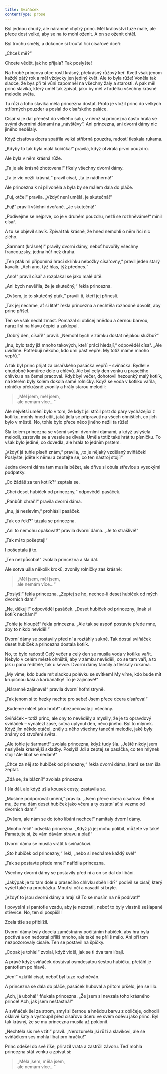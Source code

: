 ```yaml
---
title: Sviňáček
contentType: prose
---
```


  

Byl jednou chudý, ale náramně chytrý princ. Měl království tuze malé, ale přece dost velké, aby se na to mohl oženit. A on se oženit chtěl.

Byl trochu smělý, a dokonce si troufal říci císařově dceři:

„Chceš mě?“

Chcete vědět, jak ho přijala? Tak poslyšte!

Na hrobě princova otce rostl krásný, překrásný růžový keř. Kvetl však jenom každý pátý rok a měl vždycky jen jediný květ. Ale to byla růže! Voněla tak sladce, že bys při té vůni zapomněl na všechny žaly a starosti. A pak měl princ slavíka, který uměl tak zpívat, jako by měl v hrdélku všechny krásné melodie světa.

Tu růži a toho slavíka měla princezna dostat. Proto je vložil princ do velkých stříbrných pouzder a poslal do císařského paláce.

Císař si je dal přenést do velkého sálu, v němž si princezna často hrála se svými dvorními dámami na „návštěvy“. Ani princezna, ani dvorní dámy nic jiného nedělaly.

Když císařova dcera spatřila velká stříbrná pouzdra, radostí tleskala rukama.

„Kdyby to tak byla malá kočička!“ pravila, když otvírala první pouzdro.

Ale byla v něm krásná růže.

„Ta je ale krásně zhotovena!“ říkaly všechny dvorní dámy.

„Ta je víc nežli krásná,“ pravil císař, „ta je nádherná!“

Ale princezna k ní přivoněla a byla by se málem dala do pláče.

„Fuj, otče!“ pravila. „Vždyť není umělá, je skutečná!“

„Fuj!“ pravili všichni dvořané. „Je skutečná!“

„Podívejme se nejprve, co je v druhém pouzdru, nežli se rozhněváme!“ mínil císař.

A tu se objevil slavík. Zpíval tak krásně, že hned nemohli o něm říci nic zlého.

„Šarmant (krásné)!“ pravily dvorní dámy, neboť hovořily všechny francouzsky, jedna hůř než druhá.

„Ten pták mi připomíná hrací skřínku nebožky císařovny,“ pravil jeden starý kavalír. „Ach ano, týž hlas, týž přednes.“

„Ano!“ pravil císař a rozplakal se jako malé dítě.

„Ani bych nevěřila, že je skutečný,“ řekla princezna.

„Ovšem, je to skutečný pták,“ pravili ti, kteří jej přinesli.

„Tak jej nechme, ať si lítá!“ řekla princezna a nechtěla rozhodně dovolit, aby princ přišel.

Ten se však nedal zmást. Pomazal si obličej hnědou a černou barvou, narazil si na hlavu čepici a zaklepal.

„Dobrý den, císaři!“ pravil. „Nemohl bych v zámku dostat nějakou službu?“

„Inu, bylo tady již mnoho takových, kteří práci hledají,“ odpověděl císař. „Ale uvidíme. Potřebuji někoho, kdo umí pást vepře. My totiž máme mnoho vepřů.“

A tak byl princ přijat za císařského pasáčka vepřů – sviňáčka. Bydlel v chudobné komůrce dole u chlévů. Ale byl celý den venku u prasečího chlívku a na čemsi pracoval. Když byl večer, dohotovil hezounký malý kotlík, na kterém byly kolem dokola samé rolničky. Když se voda v kotlíku vařila, rolničky překrásně zvonily a hrály starou melodii:

> „Měl jsem, měl jsem,  
> ale nemám více…“

Ale největší umění bylo v tom, že když jsi strčil prst do páry vycházející z kotlíku, mohls hned cítit, jaká jídla se připravují na všech ohništích, co jich bylo v městě. No, tohle bylo přece něco jiného nežli ta růže!

Šla kolem princezna se všemi svými dvorními dámami, a když uslyšela melodii, zastavila se a vesele se dívala. Uměla totiž také hrát tu písničku. To však bylo jediné, co dovedla, ale hrála to jedním prstem.

„Vždyť já tuhle píseň znám,“ pravila, „to je nějaký vzdělaný sviňáček! Poslyšte, jděte k němu a zeptejte se, co ten nástroj stojí!“

Jedna dvorní dáma tam musila běžet, ale dříve si obula střevíce s vysokými podpatky.

„Co žádáš za ten kotlík?“ zeptala se.

„Chci deset hubiček od princezny,“ odpověděl pasáček.

„Pánbůh chraň!“ pravila dvorní dáma.

„Inu, já neslevím,“ prohlásil pasáček.

„Tak co řekl?“ tázala se princezna.

„Ani to nemohu opakovat!“ pravila dvorní dáma. „Je to strašlivé!“

„Tak mi to pošeptej!“

I pošeptala jí to.

„Ten nezpůsoba!“ zvolala princezna a šla dál.

Ale sotva ušla několik kroků, zvonily rolničky zas krásně:

> „Měl jsem, měl jsem,  
> ale nemám více…“

„Poslyš!“ řekla princezna. „Zeptej se ho, nechce-li deset hubiček od mých dvorních dam!“

„Ne, děkuji!“ odpověděl pasáček. „Deset hubiček od princezny, jinak si kotlík nechám!“

„Tohle je hloupé!“ řekla princezna. „Ale tak se aspoň postavte přede mne, aby to nikdo neviděl!“

Dvorní dámy se postavily před ní a roztáhly sukně. Tak dostal sviňáček deset hubiček a princezna dostala kotlík.

No, to bylo radosti! Celý večer a celý den se musila voda v kotlíku vařit. Nebylo v celém městě ohniště, aby v zámku nevěděli, co se tam vaří, a to jak u pana ředitele, tak u ševce. Dvorní dámy tančily a tleskaly rukama.

„My víme, kdo bude mít sladkou polévku se svítkem! My víme, kdo bude mít krupičnou kaši a karbanátky! To je zajímavé!“

„Náramně zajímavé!“ pravila dvorní hofmistryně.

„Tak jenom si to hezky nechte pro sebe! Jsem přece dcera císařova!“

„Budeme mlčet jako hrob!“ ubezpečovaly ji všechny.

Sviňáček – totiž princ, ale ony to nevěděly a myslily, že je to opravdový sviňáček – vynalezl zase, sotva uplynul den, něco jiného. Byl to mlýnek. Když jím někdo otáčel, zněly z něho všechny taneční melodie, jaké byly známy od stvoření světa.

„Ale tohle je šarmant!“ zvolala princezna, když tudy šla. „Ještě nikdy jsem neslyšela krásnější skladby. Poslyš! Jdi a zeptej se pasáčka, co ten mlýnek stojí! Ale líbat se nedám!“

„Chce za něj sto hubiček od princezny,“ řekla dvorní dáma, která se tam šla zeptat.

„Zdá se, že blázní!“ zvolala princezna.

I šla dál, ale když ušla kousek cesty, zastavila se.

„Musíme podporovat umění,“ pravila. „Jsem přece dcera císařova. Řekni mu, že mu dám deset hubiček jako včera a ty ostatní ať si vezme od dvorních dam!“

„Ovšem, ale nám se do toho líbání nechce!“ namítaly dvorní dámy.

„Mnoho řečí!“ odsekla princezna. „Když já jej mohu políbit, můžete vy také! Pamatujte si, že vám dávám stravu a plat!“

Dvorní dáma se musila vrátit k sviňáčkovi.

„Sto hubiček od princezny,“ řekl, „nebo si necháme každý své!“

„Tak se postavte přede mne!“ nařídila princezna.

Všechny dvorní dámy se postavily před ni a on se dal do líbání.

„Jakýpak je to tam dole u prasečího chlívku sběh lidí?“ podivil se císař, který vyšel také na procházku. Mnul si oči a nasadil si brýle.

„Vždyť to jsou dvorní dámy a hrají si! To se musím na ně podívat!“

I povytáhl si pantofle vzadu, aby je neztratil, neboť to byly vlastně sešlapané střevíce. No, ten si pospíšil!

Zcela tiše se přiblížil.

Dvorní dámy byly docela zaměstnány počítáním hubiček, aby hra byla poctivá a on nedostal příliš mnoho, ale také ne příliš málo. Ani při tom nezpozorovaly císaře. Ten se postavil na špičky.

„Copak je tohle!“ zvolal, když viděl, jak se ti dva tam líbají.

A právě když sviňáček dostával osmdesátou šestou hubičku, přetáhl je pantoflem po hlavě.

„Ven!“ vzkřikl císař, neboť byl tuze rozhněván.

A princezna se dala do pláče, pasáček huboval a přitom pršelo, jen se lilo.

„Ach, já ubohá!“ fňukala princezna. „Že jsem si nevzala toho krásného prince! Ach, jak jsem nešťastná!“

A sviňáček šel za strom, smyl si černou a hnědou barvu z obličeje, odhodil ošklivé šaty a vystoupil před císařovu dceru ve svém oděvu jako princ. Byl tak krásný, že se mu princezna musila až poklonit.

„Nechtěla sis mě vzít!“ pravil. „Nerozuměla jsi růži a slavíkovi, ale se sviňáčkem ses mohla líbat pro hračku!“

Princ odešel do své říše, přirazil vrata a zastrčil závoru. Teď mohla princezna stát venku a zpívat si:

> „Měla jsem, měla jsem,  
> ale nemám více…“
